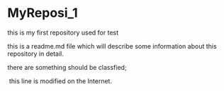 # MyReposi_1
this is my first repository used for test


  this is a readme.md file which will describe some information about this repository in detail.
  
  there are something should be classfied;
  
  this line is modified on the Internet.
